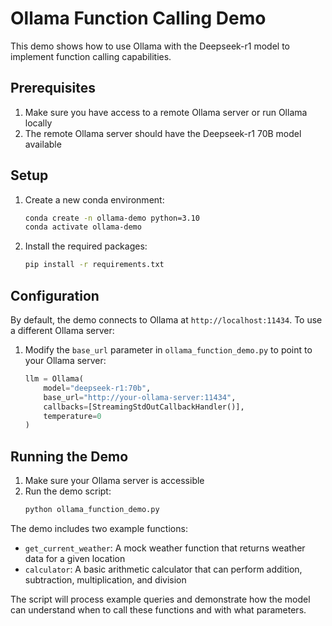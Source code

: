 # Ollama Function Calling Demo

This demo shows how to use Ollama with the Deepseek-r1 model to implement function calling capabilities.

## Prerequisites

1. Make sure you have access to a remote Ollama server or run Ollama locally
2. The remote Ollama server should have the Deepseek-r1 70B model available

## Setup

1. Create a new conda environment:
   ```bash
   conda create -n ollama-demo python=3.10
   conda activate ollama-demo
   ```

2. Install the required packages:
   ```bash
   pip install -r requirements.txt
   ```

## Configuration

By default, the demo connects to Ollama at `http://localhost:11434`. To use a different Ollama server:

1. Modify the `base_url` parameter in `ollama_function_demo.py` to point to your Ollama server:
   ```python
   llm = Ollama(
       model="deepseek-r1:70b",
       base_url="http://your-ollama-server:11434",
       callbacks=[StreamingStdOutCallbackHandler()],
       temperature=0
   )
   ```

## Running the Demo

1. Make sure your Ollama server is accessible
2. Run the demo script:
   ```bash
   python ollama_function_demo.py
   ```

The demo includes two example functions:
- `get_current_weather`: A mock weather function that returns weather data for a given location
- `calculator`: A basic arithmetic calculator that can perform addition, subtraction, multiplication, and division

The script will process example queries and demonstrate how the model can understand when to call these functions and with what parameters.
